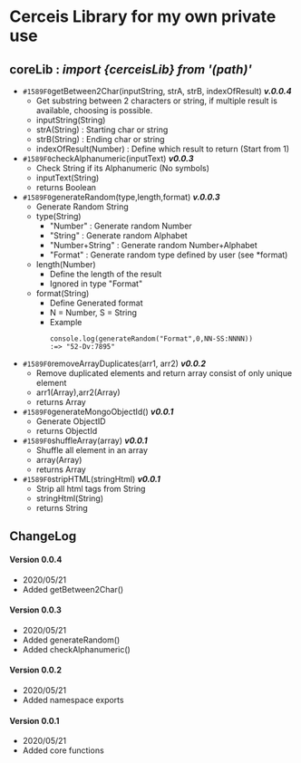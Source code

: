 # Cerceis Library for my own private use

## coreLib : ***import {cerceisLib} from '(path)'***
* `#1589F0`getBetween2Char(inputString, strA, strB, indexOfResult) ***v.0.0.4***
    * Get substring between 2 characters or string, if multiple result is available, choosing is possible.
    * inputString(String)
    * strA(String)          : Starting char or string
    * strB(String)          : Ending char or string
    * indexOfResult(Number) : Define which result to return (Start from 1)
* `#1589F0`checkAlphanumeric(inputText) ***v0.0.3***
    * Check String if its Alphanumeric (No symbols)
    * inputText(String)
    * returns Boolean
* `#1589F0`generateRandom(type,length,format) ***v.0.0.3***
    * Generate Random String
    * type(String)
        * "Number"        : Generate random Number
        * "String"        : Generate random Alphabet
        * "Number+String" : Generate random Number+Alphabet
        * "Format"        : Generate random type defined by user (see *format)
    * length(Number)
        * Define the length of the result 
        * Ignored in type "Format"
    * format(String)
        * Define Generated format
        * N = Number, S = String
        * Example
            ```
            console.log(generateRandom("Format",0,NN-SS:NNNN))
            :=> "52-Dv:7895"
            ```
* `#1589F0`removeArrayDuplicates(arr1, arr2) ***v0.0.2***
    * Remove duplicated elements and return array consist of only unique element
    * arr1(Array),arr2(Array)
    * returns Array
* `#1589F0`generateMongoObjectId() ***v0.0.1***
    * Generate ObjectID
    * returns ObjectId
* `#1589F0`shuffleArray(array) ***v0.0.1***
    * Shuffle all element in an array
    * array(Array)
    * returns Array
* `#1589F0`stripHTML(stringHtml) ***v0.0.1***
    * Strip all html tags from String
    * stringHtml(String)
    * returns String

## ChangeLog
#### Version 0.0.4
* 2020/05/21
* Added getBetween2Char()
#### Version 0.0.3
* 2020/05/21
* Added generateRandom()
* Added checkAlphanumeric()
#### Version 0.0.2
* 2020/05/21
* Added namespace exports
#### Version 0.0.1
* 2020/05/21
* Added core functions
